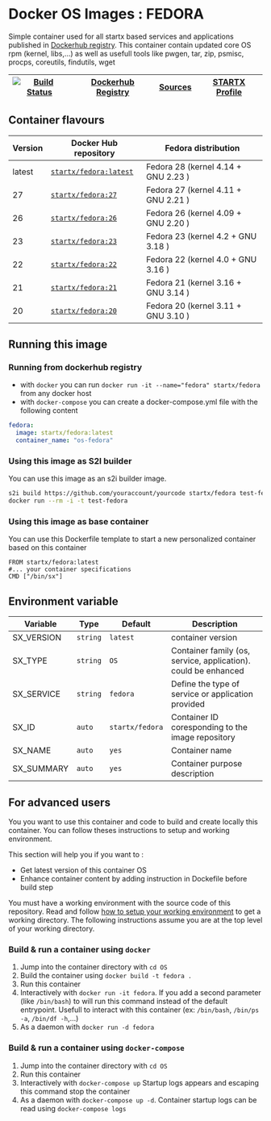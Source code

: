 # Docker OS Images : FEDORA

Simple container used for all startx based services and applications published in [Dockerhub registry](https://github.com/startxfr/docker-images). 
This container contain updated core OS rpm (kernel, libs,...) as well as usefull tools like pwgen, tar, zip, psmisc, procps, coreutils, findutils, wget

| [![Build Status](https://travis-ci.org/startxfr/docker-images.svg?branch=master)](https://travis-ci.org/startxfr/docker-images) | [Dockerhub Registry](https://hub.docker.com/r/startx/fedora) | [Sources](https://github.com/startxfr/docker-images/OS/)             | [STARTX Profile](https://github.com/startxfr) | 
|-------------------------------------------------------------------------------------------------------------------|--------------------------------------------------------------|----------------------------------------------------------------------|-----------------------------------------------|

## Container flavours

| Version    | Docker Hub repository                                                   | Fedora distribution                         |
|------------|-------------------------------------------------------------------------|---------------------------------------------|
| latest     | [`startx/fedora:latest`](https://hub.docker.com/r/startx/fedora)        | Fedora 28 (kernel 4.14 + GNU 2.23  )        |
| 27         | [`startx/fedora:27`](https://hub.docker.com/r/startx/fedora)            | Fedora 27 (kernel 4.11 + GNU 2.21  )        |
| 26         | [`startx/fedora:26`](https://hub.docker.com/r/startx/fedora)            | Fedora 26 (kernel 4.09 + GNU 2.20  )        |
| 23         | [`startx/fedora:23`](https://hub.docker.com/r/startx/fedora)            | Fedora 23 (kernel 4.2 + GNU 3.18  )         |
| 22         | [`startx/fedora:22`](https://hub.docker.com/r/startx/fedora)            | Fedora 22 (kernel 4.0 + GNU 3.16  )         |
| 21         | [`startx/fedora:21`](https://hub.docker.com/r/startx/fedora)            | Fedora 21 (kernel 3.16 + GNU 3.14  )        |
| 20         | [`startx/fedora:20`](https://hub.docker.com/r/startx/fedora)            | Fedora 20 (kernel 3.11 + GNU 3.10  )        |

## Running this image

### Running from dockerhub registry

* with `docker` you can run `docker run -it --name="fedora" startx/fedora` from any docker host
* with `docker-compose` you can create a docker-compose.yml file with the following content
```yaml
fedora:
  image: startx/fedora:latest
  container_name: "os-fedora"
```

### Using this image as S2I builder

You can use this image as an s2i builder image. 
 ```bash
s2i build https://github.com/youraccount/yourcode startx/fedora test-fedora
docker run --rm -i -t test-fedora
```

### Using this image as base container

You can use this Dockerfile template to start a new personalized container based on this container
 ```
FROM startx/fedora:latest
#... your container specifications
CMD ["/bin/sx"]
```


## Environment variable

| Variable                  | Type     | Default         | Description                                                              |
|---------------------------|----------|-----------------|--------------------------------------------------------------------------|
| SX_VERSION                | `string` | `latest`        | container version
| SX_TYPE                   | `string` | `OS`            | Container family (os, service, application). could be enhanced 
| SX_SERVICE                | `string` | `fedora`        | Define the type of service or application provided
| SX_ID                     | `auto`   | `startx/fedora` | Container ID coresponding to the image repository 
| SX_NAME                   | `auto`   | `yes`           | Container name
| SX_SUMMARY                | `auto`   | `yes`           | Container purpose description


## For advanced users

You you want to use this container and code to build and create locally this container. You can follow theses instructions to setup and working environment.

This section will help you if you want to :
* Get latest version of this container OS
* Enhance container content by adding instruction in Dockefile before build step

You must have a working environment with the source code of this repository. Read and follow [how to setup your working environment](https://github.com/startxfr/docker-images#setup-your-working-environment-mandatory) to get a working directory. The following instructions assume you are at the top level of your working directory.

### Build & run a container using `docker`

1. Jump into the container directory with `cd OS`
2. Build the container using `docker build -t fedora .`
3. Run this container 
  1. Interactively with `docker run -it fedora`. If you add a second parameter (like `/bin/bash`) to will run this command instead of the default entrypoint. Usefull to interact with this container (ex: `/bin/bash`, `/bin/ps -a`, `/bin/df -h`,...) 
  2. As a daemon with `docker run -d fedora`


### Build & run a container using `docker-compose`

1. Jump into the container directory with `cd OS`
2. Run this container 
  1. Interactively with `docker-compose up` Startup logs appears and escaping this command stop the container
  2. As a daemon with `docker-compose up -d`. Container startup logs can be read using `docker-compose logs`

